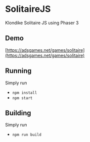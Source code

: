 # SolitaireJS

Klondike Solitaire JS using Phaser 3

## Demo

[https://adsgames.net/games/solitaire](https://adsgames.net/games/solitaire)

## Running

Simply run

- `npm install`
- `npm start`

## Building

Simply run

- `npm run build`

